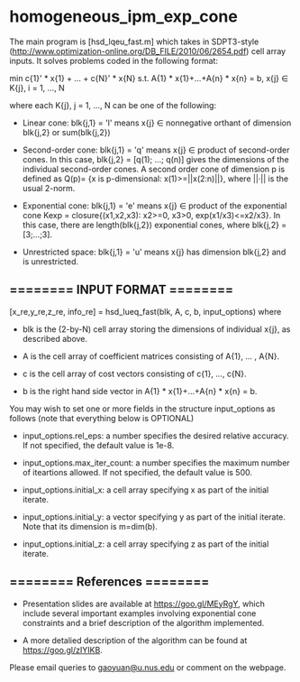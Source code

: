 # homogeneous_ipm_exp_cone

The main program is [hsd_lqeu_fast.m] which takes in SDPT3-style (http://www.optimization-online.org/DB_FILE/2010/06/2654.pdf) cell array inputs. It solves problems coded in the following format:

min c{1}' * x{1} + ... + c{N}' * x{N} s.t. A{1} * x{1}+...+A{n} * x{n} = b, x{j} ∈ K{j}, i = 1, ..., N

 where each K{j}, j = 1, ..., N can be one of the following:

 - Linear cone: blk{j,1} = 'l' means x{j} ∈ nonnegative orthant of dimension blk{j,2} or sum(blk{j,2})
  
 - Second-order cone: blk{j,1} = 'q' means x{j} ∈ product of second-order cones. In this case, blk{j,2} = [q(1); ...; q(n)] gives the dimensions of the individual second-order cones. A second order cone of dimension p is defined as Q(p)= {x is p-dimensional: x(1)>=||x(2:n)||}, where ||·|| is the usual 2-norm.

 - Exponential cone: blk{j,1} = 'e' means x{j} ∈ product of the exponential cone Kexp = closure{(x1,x2,x3): x2>=0, x3>0, exp(x1/x3)<=x2/x3}. In this case, there are length(blk{j,2}) exponential cones, where blk{j,2} = [3;...;3].

 - Unrestricted space: blk{j,1} = 'u' means x{j} has dimension blk{j,2} and is unrestricted.


## ======== INPUT FORMAT ======== ##

[x_re,y_re,z_re, info_re] = hsd_lueq_fast(blk, A, c, b, input_options) where

 - blk is the (2-by-N) cell array storing the dimensions of individual x{j}, as described above.

 - A is the cell array of coefficient matrices consisting of A{1}, ... , A{N}.

 - c is the cell array of cost vectors consisting of c{1}, ..., c{N}.

 - b is the right hand side vector in A{1} * x{1}+...+A{n} * x{n} = b. 

You may wish to set one or more fields in the structure input_options as follows (note that everything below is OPTIONAL)

 - input_options.rel_eps: a number specifies the desired relative accuracy. If not specified, the default value is 1e-8.

 - input_options.max_iter_count: a number specifies the maximum number of iteartions allowed. If not specified, the default value is 500.

 - input_options.initial_x: a cell array specifying x as part of the initial iterate.

 - input_options.initial_y: a vector specifying y as part of the initial iterate. Note that its dimension is m=dim(b).

 - input_options.initial_z: a cell array specifying z as part of the initial iterate.

## ======== References ======== ##

- Presentation slides are available at https://goo.gl/MEyRgY, which include several important examples involving exponential cone constraints and a brief description of the algorithm implemented.

- A more detalied description of the algorithm can be found at https://goo.gl/zIYIKB.

Please email queries to gaoyuan@u.nus.edu or comment on the webpage.
